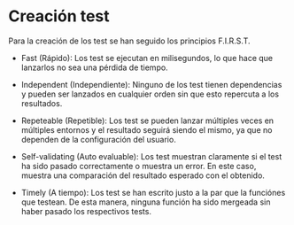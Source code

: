 # Creación test

Para la creación de los test se han seguido los principios F.I.R.S.T.

- Fast (Rápido): Los test se ejecutan en milisegundos, lo que hace que lanzarlos no sea una pérdida de tiempo.

- Independent (Independiente): Ninguno de los test tienen dependencias y pueden ser lanzados en cualquier orden sin que esto repercuta a los resultados.

- Repeteable (Repetible): Los test se pueden lanzar múltiples veces en múltiples entornos y el resultado seguirá siendo el mismo, ya que no dependen de la configuración del usuario.

- Self-validating (Auto evaluable): Los test muestran claramente si el test ha sido pasado correctamente o muestra un error. En este caso, muestra una comparación del resultado esperado con el obtenido.

- Timely (A tiempo): Los test se han escrito justo a la par que la funciónes que testean. De esta manera, ninguna función ha sido mergeada sin haber pasado los respectivos tests.
